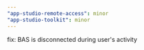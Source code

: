 ```yaml
---
"app-studio-remote-access": minor
"app-studio-toolkit": minor
---
```


fix: BAS is disconnected during user's activity
